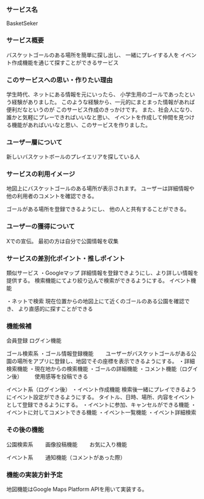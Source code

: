 ### サービス名

BasketSeker

### サービス概要

バスケットゴールのある場所を簡単に探し出し、
一緒にプレイする人を
イベント作成機能を通じて探すことができるサービス

### このサービスへの思い・作りたい理由

学生時代、ネットにある情報を元にいったら、
小学生用のゴールであったという経験がありました。
このような経験から、一元的にまとまった情報があれば便利だなというのが
このサービス作成のきっかけです。
また、社会人になり、誰かと気軽にプレーできればいいなと思い、
イベントを作成して仲間を見つける機能があればいいなと思い、このサービスを作りました。


### ユーザー層について
新しいバスケットボールのプレイエリアを探している人


### サービスの利用イメージ

地図上にバスケットゴールのある場所が表示されます。
ユーザーは詳細情報や他の利用者のコメントを確認できる。

ゴールがある場所を登録できるようにし、
他の人と共有することができる。

### ユーザーの獲得について
Xでの宣伝。
最初の方は自分で公園情報を収集

### サービスの差別化ポイント・推しポイント

類似サービス
・Googleマップ
詳細情報を登録できようにし、より詳しい情報を提供する。
検索機能にてより絞り込んで検索ができるようにする。
イベント機能

・ネットで検索
現在位置からの地図上にて近くのゴールのある公園を確認でき、
より直感的に探すことができる

### 機能候補

会員登録
ログイン機能

ゴール検索系
・ゴール情報登録機能
　　ユーザーがバスケットゴールがある公園の場所をアプリに登録し、地図でその座標を表示できるようにする。
・詳細検索機能
・現在地からの検索機能
・ゴールの詳細機能
・コメント機能（ログイン後）
　　使用感等を投稿できる

イベント系（ログイン後）
・イベント作成機能
   検索後一緒にプレイできるようにイベント設定ができるようにする。
   タイトル、日時、場所、内容をイベントとして登録できるようにする。
・イベントに参加、キャンセルができる機能
・イベントに対してコメントできる機能
・イベント一覧機能
・イベント詳細検索


### その後の機能
公園検索系
　　画像投稿機能
　　お気に入り機能

イベント系
　　通知機能（コメントがあった際）

### 機能の実装方針予定
地図機能はGoogle Maps Platform APIを用いて実装する。


